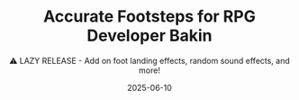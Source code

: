 ---
title: Accurate Footsteps for RPG Developer Bakin
subtitle: ⚠️ LAZY RELEASE - Add on foot landing effects, random sound effects, and more!
date: 2025-06-10
time: 15:32
thumbnail: images/footstep_accurate_lazy.png
download_link: assets/footstep-eventsheets.zip
content: |
  - **⚠️ This is a lazy release: it will not work straight away, and is an outdated version from the one I used / showcased.**
  - [As showcased on X](https://x.com/IngenoireP/status/1928072637386739806/video/1), this collection of event sheets handles footstep tracking, terrain recognition, and spawning of Cast entities and playing sound effects.
  - As a lazy release, it uses some checks like IsAutoRunOn which aren't designed for your project, and things like the sound effect playing is more basic than the one showcased.
  - If the position doesn't work, you can enable the Draw String command to track the position of each foot's bones, and write down the position when it lands. Use this position to determine when the footstep should hit for each foot.
  - ⚠️ **これは手抜きのリリースです: すぐには動きませんし、私が使った/紹介したものより古いバージョンです。**
  - [X](https://x.com/IngenoireP/status/1928072637386739806/video/1)で紹介したように、このイベントシートのコレクションは、足音のトラッキング、地形の認識、Castエンティティのスポーン、効果音の再生を処理します。
  - 手抜きのリリースなので、IsAutoRunOnのような、あなたのプロジェクト用に設計されていないチェックをいくつか使っていますし、効果音の再生などは、ショーケースされたものよりも基本的です。
  - 位置がうまくいかない場合は、Draw Stringコマンドを有効にして、各足のボーンの位置を追跡し、着地したときの位置を書き留めることができます。 この位置を使って、各足の足音がいつヒットするかを決めます。
---